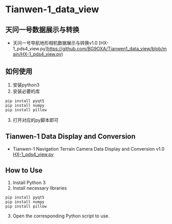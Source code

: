 # Tianwen-1_data_view
## 天问一号数据展示与转换
- 天问一号导航地形相机数据展示与转换v1.0
 [HX-1_pds4_view.py]https://github.com/BG9OXA/Tianwen1_data_view/blob/main/HX-1_pds4_view.py)
 ## 如何使用
1. 安装python3
2. 安装必要的库
```
pip install pyqt5
pip install numpy
pip install pillow
```
3. 打开对应的py脚本即可

## Tianwen-1 Data Display and Conversion
- Tianwen-1 Navigation Terrain Camera Data Display and Conversion v1.0
 [HX-1_pds4_view.py](https://github.com/BG9OXA/Tianwen1_data_view/blob/main/HX-1_pds4_view.py)

## How to Use
1. Install Python 3
2. Install necessary libraries
```
pip install pyqt5
pip install numpy
pip install pillow
```
3. Open the corresponding Python script to use.

